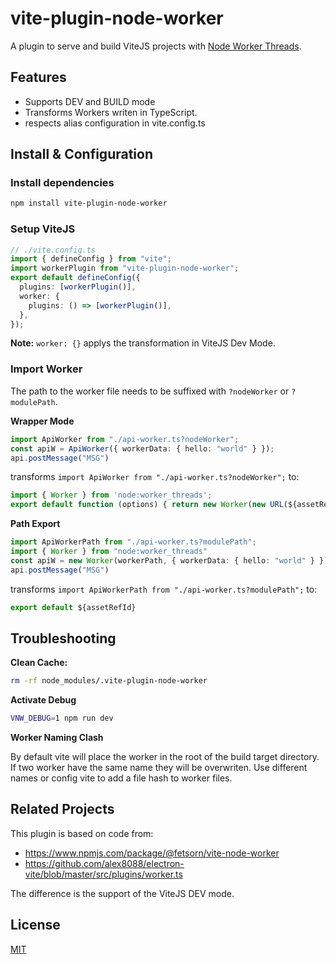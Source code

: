 # vite-plugin-node-worker

A plugin to serve and build ViteJS projects with [Node Worker Threads](https://nodejs.org/api/worker_threads.html).

## Features

* Supports DEV and BUILD mode
* Transforms Workers writen in TypeScript.
* respects alias configuration in vite.config.ts

## Install & Configuration

### Install dependencies

```bash
npm install vite-plugin-node-worker
```

### Setup ViteJS

```ts
// ./vite.config.ts
import { defineConfig } from "vite";
import workerPlugin from "vite-plugin-node-worker";
export default defineConfig({
  plugins: [workerPlugin()],
  worker: {
    plugins: () => [workerPlugin()],
  },
});
```

**Note:** `worker: {}` applys the transformation in ViteJS Dev Mode.

### Import Worker

The path to the worker file needs to be suffixed with `?nodeWorker` or `?modulePath`.

**Wrapper Mode**

```ts
import ApiWorker from "./api-worker.ts?nodeWorker";
const apiW = ApiWorker({ workerData: { hello: "world" } });
api.postMessage("MSG")
```

transforms `import ApiWorker from "./api-worker.ts?nodeWorker";` to:

```js
import { Worker } from 'node:worker_threads';
export default function (options) { return new Worker(new URL(${assetRefId}, import.meta.url), options) }
```


**Path Export**

```ts
import ApiWorkerPath from "./api-worker.ts?modulePath";
import { Worker } from "node:worker_threads"
const apiW = new Worker(workerPath, { workerData: { hello: "world" } });
api.postMessage("MSG")
```

transforms `import ApiWorkerPath from "./api-worker.ts?modulePath";` to:

```js
export default ${assetRefId}
```

## Troubleshooting

**Clean Cache:**

```bash
rm -rf node_modules/.vite-plugin-node-worker
```

**Activate Debug**

```bash
VNW_DEBUG=1 npm run dev
```

**Worker Naming Clash**

By default vite will place the worker in the root of the build target directory.
If two worker have the same name they will be overwriten. Use different names or config vite to add a file hash to worker files.

## Related Projects

This plugin is based on code from:

- https://www.npmjs.com/package/@fetsorn/vite-node-worker
- https://github.com/alex8088/electron-vite/blob/master/src/plugins/worker.ts

The difference is the support of the ViteJS DEV mode.

## License

[MIT](LICENSE)
